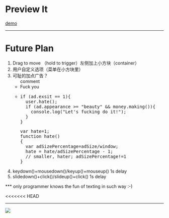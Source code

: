 <h1>Preview It</h1>
<a href="http://aahung.github.io/previewIt">demo</a>
<hr/>
<h1>Future Plan</h1>
<ol>
  <li>Drag to move （hold to trigger）左侧加上小方块（container）</li>
  <li>用户自定义选项（菜单在小方块里）</li>
  <li>可耻的加点广告？
    <ul>comment
      <li>Fuck you</li>
      <li>
        <pre>
if (ad.exsit == 1){
  user.hate();
  if (ad.appearance >= "beauty" && money.making()){
    console.log("Let's fucking do it!");
  }
}
</pre>
<pre>
var hate=1;
function hate()
{ 
  var adSizePercentage=adSize/window;
  hate = hate/adSizePercentage - 1;
  // smaller, hater; adSizePercentage!=1
}
</pre>
      </li>
    </ul>
  </li>
  <li>keydown()+mousedown()/keyup()+mouseup() 1s delay</li>
  <li>slidedown()+click()/slideup()+click() 1s delay</li>
</ol>
<p>*** only programmer knows the fun of texting in such way :-) </p>
<<<<<<< HEAD
<hr />
<img src="https://www.google.com.hk/images/nav_logo170_hr.png">
